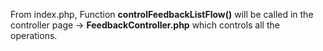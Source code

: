 From index.php, Function **controlFeedbackListFlow()** will be called in the controller page -> **FeedbackController.php**  which controls all the operations.
